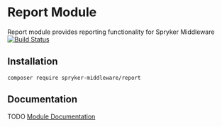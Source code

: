 # Report Module
Report module provides reporting functionality for Spryker Middleware
[![Build Status](https://travis-ci.org/spryker-middleware/report.svg?branch=master)](https://travis-ci.org/spryker-middleware/report)

## Installation

```
composer require spryker-middleware/report
```

## Documentation
TODO
[Module Documentation](https://academy.spryker.com)
